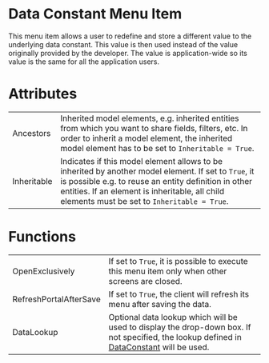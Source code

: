 # Data Constant Menu Item

This menu item allows a user to redefine and store a different value to the underlying data constant. This value is then used instead of the value originally provided by the developer. The value is application-wide so its value is the same for all the application users.

# Attributes

|             |                                                                                                                                                                                                                                                               |
|-------------|---------------------------------------------------------------------------------------------------------------------------------------------------------------------------------------------------------------------------------------------------------------|
| Ancestors   | Inherited model elements, e.g. inherited entities from which you want to share fields, filters, etc. In order to inherit a model element, the inherited model element has to be set to `Inheritable = True`.                                                  |
| Inheritable | Indicates if this model element allows to be inherited by another model element. If set to `True`, it is possible e.g. to reuse an entity definition in other entities. If an element is inheritable, all child elements must be set to `Inheritable = True`. |

# Functions

|                        |                                                                                                                                                                                                     |
|------------------------|-----------------------------------------------------------------------------------------------------------------------------------------------------------------------------------------------------|
| OpenExclusively        | If set to `True`, it is possible to execute this menu item only when other screens are closed.                                                                                                      |
| RefreshPortalAfterSave | If set to `True`, the client will refresh its menu after saving the data.                                                                                                                           |
| DataLookup             | Optional data lookup which will be used to display the drop-down box. If not specified, the lookup defined in [DataConstant](/t/Data-Constants) will be used. |

